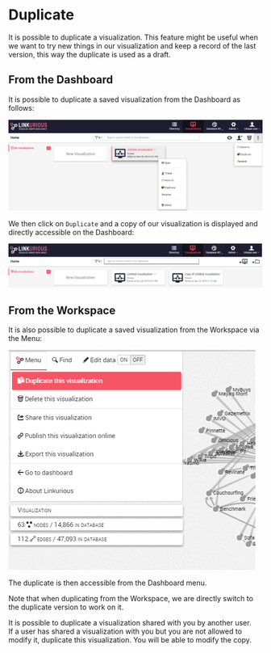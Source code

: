 # Duplicate

It is possible to duplicate a visualization. This feature might be useful when we want to try new things in our visualization and keep a record of the last version, this way the duplicate is used as a draft.


## From the Dashboard

It is possible to duplicate a saved visualization from the Dashboard as follows:

![](F_D.png)

We then click on ```Duplicate``` and a copy of our visualization is displayed and directly accessible on the Dashboard:

![](Duplicated.png)



## From the Workspace

It is also possible to duplicate a saved visualization from the Workspace via the Menu:

![](F_W.png)

The duplicate is then accessible from the Dashboard menu.



Note that when duplicating from the Workspace, we are directly switch to the duplicate version to work on it.

<div class="alert alert-info">
    It is possible to duplicate a visualization shared with you by another user.
</div>

<div class="alert alert-info">
    If a user has shared a visualization with you but you are not allowed to modify it, duplicate this visualization. You will be able to modify the copy.
</div>

